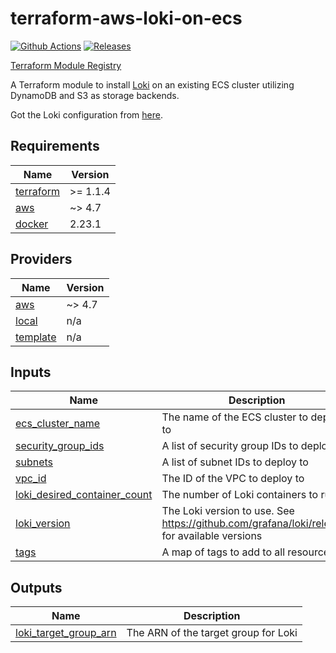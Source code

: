 # terraform-aws-loki-on-ecs

[![Github Actions](https://github.com/tobeyOguney/terraform-aws-loki-on-ecs/actions/workflows/main.yml/badge.svg)](https://github.com/tobeyOguney/terraform-aws-loki-on-ecs/actions/workflows/main.yml)
[![Releases](https://img.shields.io/github/v/release/tobeyOguney/terraform-aws-loki-on-ecs)](https://github.com/tobeyOguney/terraform-aws-loki-on-ecs/releases/latest)

[Terraform Module Registry](https://registry.terraform.io/modules/tobeyOguney/loki-on-ecs/aws)

A Terraform module to install [Loki](https://github.com/grafana/loki/) on an existing ECS cluster utilizing DynamoDB and S3 as storage backends.

Got the Loki configuration from [here](https://github.com/iplabs/terraform-kubernetes-loki-aws).

<!-- BEGIN_TF_DOCS -->
## Requirements

| Name | Version |
|------|---------|
| <a name="requirement_terraform"></a> [terraform](#requirement\_terraform) | >= 1.1.4 |
| <a name="requirement_aws"></a> [aws](#requirement\_aws) | ~> 4.7 |
| <a name="requirement_docker"></a> [docker](#requirement\_docker) | 2.23.1 |

## Providers

| Name | Version |
|------|---------|
| <a name="provider_aws"></a> [aws](#provider\_aws) | ~> 4.7 |
| <a name="provider_local"></a> [local](#provider\_local) | n/a |
| <a name="provider_template"></a> [template](#provider\_template) | n/a |

## Inputs

| Name | Description | Type | Required |
|------|-------------|------|:--------:|
| <a name="input_ecs_cluster_name"></a> [ecs\_cluster\_name](#input\_ecs\_cluster\_name) | The name of the ECS cluster to deploy to | `string` | yes |
| <a name="input_security_group_ids"></a> [security\_group\_ids](#input\_security\_group\_ids) | A list of security group IDs to deploy to | `list(string)` | yes |
| <a name="input_subnets"></a> [subnets](#input\_subnets) | A list of subnet IDs to deploy to | `list(string)` | yes |
| <a name="input_vpc_id"></a> [vpc\_id](#input\_vpc\_id) | The ID of the VPC to deploy to | `string` | yes |
| <a name="input_loki_desired_container_count"></a> [loki\_desired\_container\_count](#input\_loki\_desired\_container\_count) | The number of Loki containers to run | `number` | no |
| <a name="input_loki_version"></a> [loki\_version](#input\_loki\_version) | The Loki version to use. See https://github.com/grafana/loki/releases for available versions | `string` | no |
| <a name="input_tags"></a> [tags](#input\_tags) | A map of tags to add to all resources | `map(string)` | no |

## Outputs

| Name | Description |
|------|-------------|
| <a name="output_loki_target_group_arn"></a> [loki\_target\_group\_arn](#output\_loki\_target\_group\_arn) | The ARN of the target group for Loki |
<!-- END_TF_DOCS -->
